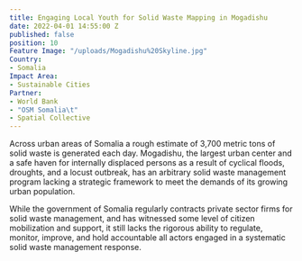 ```yaml
---
title: Engaging Local Youth for Solid Waste Mapping in Mogadishu
date: 2022-04-01 14:55:00 Z
published: false
position: 10
Feature Image: "/uploads/Mogadishu%20Skyline.jpg"
Country:
- Somalia
Impact Area:
- Sustainable Cities
Partner:
- World Bank
- "OSM Somalia\t"
- Spatial Collective
---
```


Across urban areas of Somalia a rough estimate of 3,700 metric tons of solid waste is generated each day. Mogadishu, the largest urban center and a safe haven for internally displaced persons as a result of cyclical floods, droughts, and a locust outbreak, has an arbitrary solid waste management program lacking a strategic framework to meet the demands of its growing urban population. 

While the government of Somalia regularly contracts private sector firms for solid waste management, and has witnessed some level of citizen mobilization and support, it still lacks the rigorous ability to regulate, monitor, improve, and hold accountable all actors engaged in a systematic solid waste management response.